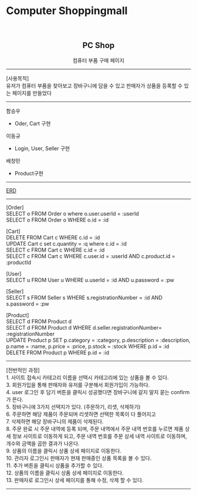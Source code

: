 # Computer Shoppingmall

<!-- PROJECT LOGO -->
<br />
<div align="center">
  <h2 align="center">PC Shop</h2>
  <p align="center"> 컴퓨터 부품 구매 페이지
  <br />    
</div>
<hr>

[사용목적] <br/>
유저가 컴퓨터 부품을 찾아보고 장바구니에 담을 수 있고 판매자가 상품을 등록할 수 있는 페이지를 만들었다<br/>

<hr>

함승우
  - Oder, Cart 구현 <br/>
  
이동규
  - Login, User, Seller 구현 <br/>
  
배창민
  - Product구현

<hr>
<a href = "https://app.diagrams.net/#G1gceDBLAZcKafczckJGoVij72BoI30HOe#%7B%22pageId%22%3A%22R2lEEEUBdFMjLlhIrx00%22%7D">ERD</a>
<hr>
[Order] <br/>
SELECT o FROM Order o where o.user.userId = :userId <br/>
SELECT o FROM Order o WHERE o.id = :id <br/>

[Cart] <br/>
DELETE FROM Cart c WHERE c.id = :id <br/>
UPDATE Cart c set c.quantity = :q where c.id = :id <br/>
SELECT c FROM Cart c WHERE c.id = :id <br/>
SELECT c FROM Cart c WHERE c.user.id = :userId AND c.product.id = :productId <br/>

[User] <br/>
SELECT u FROM User u WHERE u.userId = :id AND u.password = :pw <br/>
 
[Seller] <br/>
SELECT s FROM Seller s WHERE s.registrationNumber = :id AND s.password = :pw <br/>

[Product] <br/>
SELECT d FROM Product d <br/>
SELECT d FROM Product d  WHERE d.seller.registrationNumber= :registrationNumber <br/>
UPDATE Product p SET p.category = :category, p.description = :description, p.name = :name, p.price = :price, p.stock = :stock WHERE p.id = :id <br/>
DELETE FROM Product p WHERE p.id = :id <br/>
<hr>
[전반적인 과정] <br/>
1. 사이트 접속시 카테고리 이름을 선택시 카테고리에 있는 상품을 볼 수 있다. <br/>
3. 회원가입을 통해 판매자와 유저를 구분해서 회원가입이 가능하다. <br/>
4. user 로그인 후 담기 버튼을 클릭시 성공했다면 장바구니에 갈지 말지 묻는 confirm가 뜬다. <br/>
5. 장바구니에 3가지 선택지가 있다. (주문하기, 리셋, 삭제하기)  <br/>
6. 주문하면 해당 제품이 주문되며 리셋하면 선택한 목록이 다 풀어지고  <br/>
7. 삭제하면 해당 장바구니의 제품이 삭제된다. <br/>
8. 주문 완료 시 주문 내역에 등록 되며, 주문 내역에서 주문 내역 번호를 누르면 제품 상세 정보 사이트로 이동하게 되고, 주문 내역 번호를 주문 상세 내역 사이트로 이동하며, 개수와 금액을 곱한 결과가 나온다. <br/>
9. 상품의 이름을 클릭시 상품 상세 페이지로 이동한다. <br/>
10. 관리자 로그인시 판매자가 현재 판매중인 상품 목록을 볼 수 있다. <br/>
11. 추가 버튼을 클릭시 상품을 추가할 수 있다. <br/>
12. 상품의 이름을 클릭시 상품 상세 페이지로 이동한다. <br/>
13. 판매자로 로그인시 상세 페이지를 통해 수정, 삭제 할 수 있다. <br/>

<hr>







